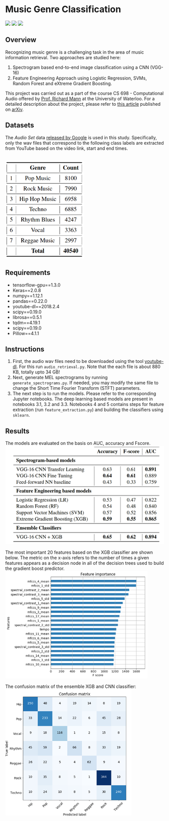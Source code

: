 # Music Genre Classification
![](https://img.shields.io/badge/python-3.6-brightgreen.svg) ![](https://img.shields.io/badge/tensorflow-1.3.0-orange.svg)
![](https://img.shields.io/badge/keras-2.0-blue.svg)

## Overview
Recognizing music genre is a challenging task in the area of music information retrieval. Two approaches are studied here:
1. Spectrogram based end-to-end image classification using a CNN (VGG-16)
2. Feature Engineering Approach using Logistic Regression, SVMs, Random Forest and eXtreme Gradient Boosting.

This project was carried out as a part of the course CS 698 - Computational Audio offered by [Prof. Richard Mann](https://cs.uwaterloo.ca/~mannr/) at the University of Waterloo. For a detailed description about the project, please refer to [this article](https://arxiv.org/abs/1804.01149) published on [arXiv](https://arxiv.org/).

## Datasets
The *Audio Set* data [released by Google](https://research.google.com/audioset/download.html) is used in this study. Specifically, only the wav files that correspond to the following class labels are extracted from YouTube based on the video link, start and end times. 

<br>
<img src="plots/data.png" width="250"/>
<br>

## Requirements
- tensorflow-gpu==1.3.0
- Keras==2.0.8
- numpy==1.12.1
- pandas==0.22.0
- youtube-dl==2018.2.4
- scipy==0.19.0
- librosa==0.5.1
- tqdm==4.19.1
- scipy==0.19.0
- Pillow==4.1.1

## Instructions
1. First, the audio wav files need to be downloaded using the tool [youtube-dl](https://rg3.github.io/youtube-dl/). For this run `audio_retrieval.py`. Note that the each file is about 880 KB, totally upto 34 GB!
2. Next, generate MEL spectrograms by running `generate_spectrograms.py`. If needed, you may modify the same file to change the Short Time Fourier Transform (STFT) parameters.
3. The next step is to run the models. Please refer to the corresponding Jupyter notebooks. The deep learning based models are present in notebooks 3.1, 3.2 and 3.3. Notebooks 4 and 5 contains steps for feature extraction (run `feature_extraction.py`) and building the classifiers using `sklearn`.

## Results
The models are evaluated on the basis on AUC, accuracy and Fscore. 
<br>
<img src="plots/results.png" width="600"/>
<br>

The most important 20 features based on the XGB classifier are shown below. The metric on the x-axis refers to the number of times a given features appears as a decision node in all of the decision trees used to build the gradient boost predictor. <br>
<img src="plots/feature-imp.png" width="450"/>
<br>

The confusion matrix of the ensemble XGB and CNN classifier: 
<br>
<img src="plots/ensemble-cm.png" width="400"/>
<br>

